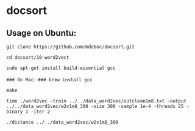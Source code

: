 docsort
========

Usage on Ubuntu:
--------

`git clone https://github.com/mdeboc/docsort.git`

`cd docsort/10-word2vect`


`sudo apt-get install build-essential gcc`

`### On Mac:`
`### brew install gcc`

`make`

`time ./word2vec -train ../../data_word2vec/outclean1m8.txt -output ../../data_word2vec/w2v1m8_300 -size 300 -sample 1e-4 -threads 25 -binary 1 -iter 2`

`./distance ../../data_word2vec/w2v1m8_300`

